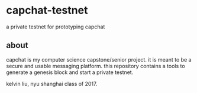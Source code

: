 # capchat-testnet
a private testnet for prototyping capchat

## about
capchat is my computer science capstone/senior project.
it is meant to be a secure and usable messaging platform.
this repository contains a tools to generate a genesis block and start a private testnet.

kelvin liu, nyu shanghai class of 2017.
